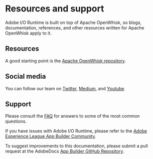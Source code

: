 <HeroSimple slots="heading, text" />

# Resources and support

Adobe I/O Runtime is built on top of Apache OpenWhisk, so blogs, documentation, references, and other resources written for Apache OpenWhisk apply to it.

## Resources

A good starting point is the [Apache OpenWhisk repository](https://github.com/apache/incubator-openwhisk/tree/master/docs).

## Social media

You can follow our team on [Twitter](https://twitter.com/adobeio), [Medium](https://medium.com/adobetech/tagged/platform), and [Youtube](https://www.youtube.com/channel/UCDtYqOjS9Eq9gacLcbMwhhQ).

## Support

Please consult the [FAQ](../../intro_and_overview/faq.md) for answers to some of the most common questions.

If you have issues with Adobe I/O Runtime, please refer to the [Adobe Experience League App Builder Community](https://experienceleaguecommunities.adobe.com/t5/app-builder/ct-p/adobe-app-builder).

To suggest improvements to this documentation, please submit a pull request at the AdobeDocs [App Builder GitHub Repository](https://github.com/AdobeDocs/app-builder).
